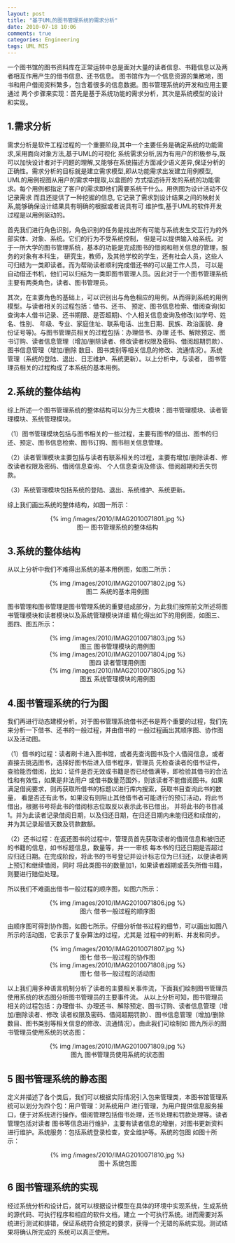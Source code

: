 ```yaml
---
layout: post
title: "基于UML的图书管理系统的需求分析"
date: 2010-07-18 10:06
comments: true
categories: Engineering
tags: UML MIS
---
```

<p>一个图书馆的图书资料库在正常运转中总是面对大量的读者信息、书籍信息以及两者相互作用产生的借书信息、还书信息。
图书馆作为一个信息资源的集散地，图书和用户借阅资料繁多，包含着很多的信息数据。图书管理系统的开发和应用主要通过
两个步骤来实现：首先是基于系统功能的需求分析，其次是系统模型的设计和实现。
</p>

<h2>1.需求分析</h2>
<p>需求分析是软件工程过程的一个重要阶段,其中一个主要任务是确定系统的功能需求,采用面向对象方法,基于UML的可视化
系统需求分析,因为有用户的积极参与,既可以加快设计者对于问题的理解,又能够在系统描述方面减少语义差异,保证分析的
正确性。需求分析的目标就是建立需求模型,即从功能需求出发建立用例模型, UML的用例视图从用户的需求中提取,以盒图的
方式描述待开发的系统的功能需求。每个用例都指定了客户的需求即他们需要系统干什么。用例图为设计活动不仅记录需求
而且还提供了一种挖掘的信息, 它记录了需求到设计结果之间的映射关系,能够确保设计结果具有明确的根据或者说具有可
维护性,基于UML的软件开发过程是以用例驱动的。</p>

<p>首先我们进行角色识别，角色识别的任务是找出所有可能与系统发生交互行为的外部实体、对象、系统。它们的行为不受系统控制，
但是可以提供输入给系统。对于一所大学的图书管理系统，基本的功能是完成图书的借阅和相关信息的管理，服务的对象有本科生，
研究生，教师，及其他学校的学生，还有社会人员，这些人可归结为一类即读者。而为帮助读者顺利完成借还书的可以是工作人员，
可以是自动借还书机，他们可以归结为一类即图书管理人员。因此对于一个图书管理系统主要有两类角色，读者、图书管理员。</p>
<!--more-->

<p>其次，在主要角色的基础上，可以识别出与角色相应的用例，从而得到系统的用例模型。与读者相关的过程包括：借书、还书、
预定、图书信息检索、借阅查询(如查询本人借书记录、还书期限、是否超期)、个人相关信息查询及修改(如学号、姓名、性别、
年级、专业、家庭住址、联系电话、出生日期、民族、政治面貌、身份证号等)。与图书管理员相关的过程包括：办理借书、办理
还书、解除预定、图书订购、读者信息管理（增加/删除读者、修改读者权限及密码、借阅超期罚款）、图书信息管理（增加/删除
数目、图书类别等相关信息的修改、流通情况）。系统管理（系统的登陆、退出、日志维护、系统更新）。以上分析中，与读者，
图书管理员相关的过程构成了本系统的基本用例。</p>

<h2>2.系统的整体结构</h2>
<p>综上所述一个图书管理系统的整体结构可以分为三大模块：图书管理模块、读者管理模块、系统管理模块。</p>

<p>（1）图书管理模块包括与图书相关的一些过程，主要有图书的借出、图书的归还、预定、图书信息检索、图书订购、图书相关信息管理。</p>

<p>（2）读者管理模块主要包括与读者有联系相关的过程，主要有增加/删除读者、修改读者权限及密码、借阅信息查询、
个人信息查询及修该、借阅超期和丢失罚款。</p>

<p>（3）系统管理模块包括系统的登陆、退出、系统维护、系统更新。</p>

<p>综上我们画出系统的整体结构，如图一所示：</br>
<center>{% img /images/2010/IMAG2010071801.jpg %}</center>
<center>图一 图书管理系统的整体结构</center>
</p>

<h2>3.系统的整体结构</h2>
<p>从以上分析中我们不难得出系统的基本用例图，如图二所示：</br>
<center>{% img /images/2010/IMAG2010071802.jpg %}</center>
<center>图二 系统的基本用例图</center>
</p>

<p>图书管理和图书管理是图书管理系统的重要组成部分，为此我们按照前文所述将图书管理模块和读者模块以及系统管理模块详细
精化得出如下的用例图，如图三、图四、图五所示：</br>
<center>{% img /images/2010/IMAG2010071803.jpg %}</center>
<center>图三 图书管理模块的用例图</center>
<center>{% img /images/2010/IMAG2010071804.jpg %}</center>
<center>图四 读者管理用例图</center>
<center>{% img /images/2010/IMAG2010071805.jpg %}</center>
<center>图五 系统管理模块的用例图</center>
</p>


<h2>4.图书管理系统的行为图</h2>
<p>我们再进行动态建模分析。对于图书管理系统借书还书是两个重要的过程，我们先来分析一下借书、还书的一般过程，并由借书的
一般过程画出其顺序图、协作图以及活动图。</p>

<p>（1）借书的过程：读者刷卡进入图书馆，或者先查询图书及个人借阅信息，或者直接去挑选图书，选择好图书后进入借书程序，管理员
先检查读者的借书证件，查验能否借阅，比如：证件是否无效或书籍是否已经借满等，即检验其借书的合法性和有效性，如果是非法用户
或借书数量范围外，则该读者不能借阅图书。如果满足借阅要求，则再获取所借书的标题以进行库内搜索，获取书目查询此书的数量，
看是否还有此书，如果没有则阻止其他借书者可能进行的预订活动，将此书借出，根据书号将此书的借阅标志位取反以表示此书已借出，
并将此书的书目减1。并为此读者记录借阅日期，以及归还日期，在归还日期内未能归还和续借的，并为其记录超借天数及罚款数额。</p>

<p>（2）还书过程：在返还图书的过程中，管理员首先获取读者的借阅信息和被归还的书籍的信息，如书标题信息，数量等，并一一审核
每本书的归还日期是否超过应归还日期。在完成阶段，将此书的书号登记并设计标志位为已归还，以便读者网上预订和继续借阅，同时
将此类图书的数量加1，如果读者超期或丢失所借书籍，则要进行赔偿处理。</p>

<p>所以我们不难画出借书一般过程的顺序图，如图六所示：</br>
<center>{% img /images/2010/IMAG2010071806.jpg %}</center>
<center>图六 借书一般过程的顺序图</center>
</p>

<p>由顺序图可得到协作图，如图七所示。仔细分析借书过程的细节，可以画出如图八所示的活动图，它表示了复杂算法的过程，尤其是
过程中的判断、并发和同步。</br>
<center>{% img /images/2010/IMAG2010071807.jpg %}</center>
<center>图七 借书一般过程的协作图</center>
<center>{% img /images/2010/IMAG2010071808.jpg %}</center>
<center>图七 借书一般过程的活动图</center>
</p>

<p>以上我们用多种语言机制分析了读者的主要相关事件流，下面我们绘制图书管理员使用系统的状态图分析图书管理员的主要事件流。
从以上分析可知，图书管理员相关的过程包括：办理借书、办理还书、解除预定、图书订购、读者信息管理（增加/删除读者、修改
读者权限及密码、借阅超期罚款）、图书信息管理（增加/删除数目、图书类别等相关信息的修改、流通情况）。由此我们可绘制如
图九所示的图书管理员使用系统的状态图：</br>
<center>{% img /images/2010/IMAG2010071809.jpg %}</center>
<center>图九 图书管理员使用系统的状态图</center>
</p>

<h2>5 图书管理系统的静态图</h2>
<p>定义并描述了各个类后，我们可以根据实际情况引入包来管理类，本图书馆管理系统可以划分为四个包：用户管理：对系统用户
进行管理，为用户提供信息服务接口，便于对系统进行操作。借阅管理包括借书处理，还书处理和罚款处理等。读者管理包括对读者
图书等信息进行维护，主要有读者信息的增删，对图书更新资料进行维护。系统服务：包括系统登录检查，安全维护等。系统的包图
如图十所示：</br>
<center>{% img /images/2010/IMAG2010071810.jpg %}</center>
<center>图十 系统包图</center>
</p>

<h2>6 图书管理系统的实现</h2>
<p>经过系统分析和设计后，就可以根据设计模型在具体的环境中实现系统，生成系统的源代码、可执行程序和相应的软件文档，建立
一个可执行系统。进而需要对系统进行测试和排错，保证系统符合预定的要求，获得一个无错的系统实现。测试结果将确认所完成的
系统可以真正使用。</p>

